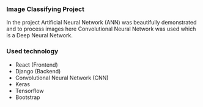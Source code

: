 ### Image Classifying Project

In the project Artificial Neural Network (ANN) was beautifully demonstrated and to process images here Convolutional Neural Network was used which is a Deep Neural Network.

### Used technology

- React (Frontend)
- Django (Backend)
- Convolutional Neural Network (CNN)
- Keras
- Tensorflow
- Bootstrap